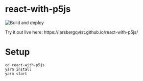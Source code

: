 # react-with-p5js
![Build and deploy](https://github.com/larsbergqvist/react-with-p5js/actions/workflows/cd.yml/badge.svg)

<p>Try it out live here: https://larsbergqvist.github.io/react-with-p5js/

# Setup

```
cd react-with-p5js
yarn install
yarn start

```
